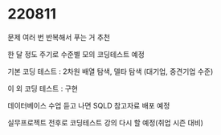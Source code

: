 # 220811

문제 여러 번 반복해서 푸는 거 추천

한 달 정도 주기로 수준별 모의 코딩테스트 예정

기본 코딩 테스트 : 2차원 배열 탐색, 델타 탐색 (대기업, 중견기업 수준)

이 외 코딩 테스트 : 구현

데이터베이스 수업 듣고 나면 SQLD 참고자료 배포 예정

실무프로젝트 전후로 코딩테스트 강의 다시 할 예정(취업 시즌 대비)


